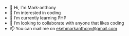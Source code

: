 - 👋 Hi, I’m Mark-anthony
- 👀 I’m interested in coding
- 🌱 I’m currently learning PHP
- 💞️ I’m looking to collaborate with anyone that likes coding
- 📫 You can mail me on ekehmarkanthony@gmail.com

<!---
Flamez-ox/Flamez-ox is a ✨ special ✨ repository because its `README.md` (this file) appears on your GitHub profile.
You can click the Preview link to take a look at your changes.
--->
